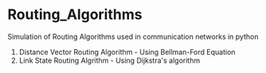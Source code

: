 # Routing_Algorithms
Simulation of Routing Algorithms used in communication networks in python

1. Distance Vector Routing Algorithm - Using Bellman-Ford Equation
2. Link State Routing Algrithm - Using Dijkstra's algorithm

